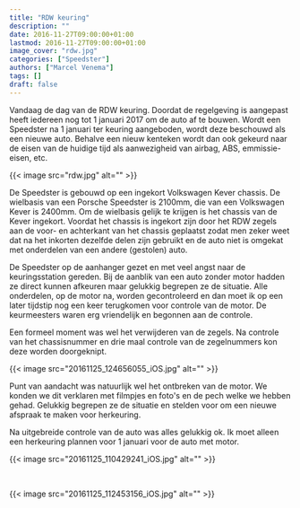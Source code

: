 ```yaml
---
title: "RDW keuring"
description: ""
date: 2016-11-27T09:00:00+01:00
lastmod: 2016-11-27T09:00:00+01:00
image_cover: "rdw.jpg"
categories: ["Speedster"]
authors: ["Marcel Venema"] 
tags: []
draft: false
---
```


Vandaag de dag van de RDW keuring. Doordat de regelgeving is aangepast heeft iedereen nog tot 1 januari 2017 om de auto af te bouwen. Wordt een Speedster na 1 januari ter keuring aangeboden, wordt deze beschouwd als een nieuwe auto. Behalve een nieuw kenteken wordt dan ook gekeurd naar de eisen van de huidige tijd als aanwezigheid van airbag, ABS, emmissie-eisen, etc.

<!--more-->
{{< image src="rdw.jpg" alt="" >}}

De Speedster is gebouwd op een ingekort Volkswagen Kever chassis. De wielbasis van een Porsche Speedster is 2100mm, die van een Volkswagen Kever is 2400mm. Om de wielbasis gelijk te krijgen is het chassis van de Kever ingekort. Voordat het chassis is ingekort zijn door het RDW zegels aan de voor- en achterkant van het chassis geplaatst zodat men zeker weet dat na het inkorten dezelfde delen zijn gebruikt en de auto niet is omgekat met onderdelen van een andere (gestolen) auto.

De Speedster op de aanhanger gezet en met veel angst naar de keuringsstation gereden. Bij de aanblik van een auto zonder motor hadden ze direct kunnen afkeuren maar gelukkig begrepen ze de situatie. Alle onderdelen, op de motor na, worden gecontroleerd en dan moet ik op een later tijdstip nog een keer terugkomen voor controle van de motor.  De keurmeesters waren erg vriendelijk en begonnen aan de controle.

Een formeel moment was wel het verwijderen van de zegels. Na controle van het chassisnummer en drie maal controle van de zegelnummers kon deze worden doorgeknipt.

{{< image src="20161125_124656055_iOS.jpg" alt="" >}}

Punt van aandacht was natuurlijk wel het ontbreken van de motor. We konden we dit verklaren met filmpjes en foto's en de pech welke we hebben gehad. Gelukkig begrepen ze de situatie en stelden voor om een nieuwe afspraak te maken voor herkeuring.

Na uitgebreide controle van de auto was alles gelukkig ok. Ik moet alleen een herkeuring plannen voor 1 januari voor de auto met motor.

{{< image src="20161125_110429241_iOS.jpg" alt="" >}}

&nbsp;

{{< image src="20161125_112453156_iOS.jpg" alt="" >}}

&nbsp;
